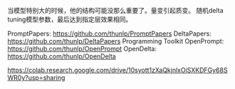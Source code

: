 当模型特别大的时候，他的结构可能没那么重要了。量变引起质变。
随机delta tuning模型参数，最后达到指定层效果相同。

PromptPapers: https://github.com/thunlp/PromptPapers
DeltaPapers: https://github.com/thunlp/DeltaPapers
Programming Toolkit
OpenPrompt: https://github.com/thunlp/OpenPrompt
OpenDelta: https://github.com/thunlp/OpenDelta

https://colab.research.google.com/drive/10syott1zXaQkjnlxOiSXKDFGy68SWR0y?usp=sharing


